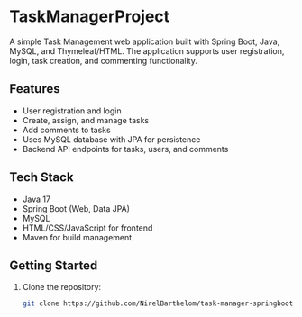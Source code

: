 # TaskManagerProject

A simple Task Management web application built with Spring Boot, Java, MySQL, and Thymeleaf/HTML. The application supports user registration, login, task creation, and commenting functionality.

## Features
- User registration and login
- Create, assign, and manage tasks
- Add comments to tasks
- Uses MySQL database with JPA for persistence
- Backend API endpoints for tasks, users, and comments

## Tech Stack
- Java 17
- Spring Boot (Web, Data JPA)
- MySQL
- HTML/CSS/JavaScript for frontend
- Maven for build management

## Getting Started

1. Clone the repository:
   ```bash
   git clone https://github.com/NirelBarthelom/task-manager-springboot.git
